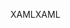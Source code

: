 <span data-ttu-id="0b42f-101">XAML</span><span class="sxs-lookup"><span data-stu-id="0b42f-101">XAML</span></span>